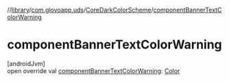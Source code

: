 //[library](../../../index.md)/[com.glovoapp.uds](../index.md)/[CoreDarkColorScheme](index.md)/[componentBannerTextColorWarning](component-banner-text-color-warning.md)

# componentBannerTextColorWarning

[androidJvm]\
open override val [componentBannerTextColorWarning](component-banner-text-color-warning.md): [Color](https://developer.android.com/reference/kotlin/androidx/compose/ui/graphics/Color.html)
